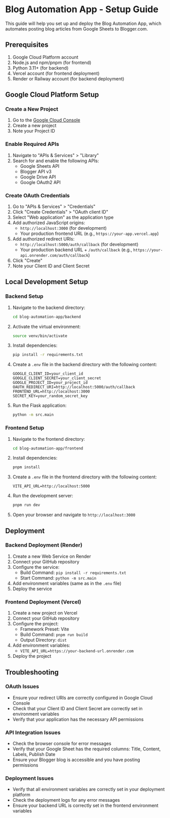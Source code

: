 # Blog Automation App - Setup Guide

This guide will help you set up and deploy the Blog Automation App, which automates posting blog articles from Google Sheets to Blogger.com.

## Prerequisites

1. Google Cloud Platform account
2. Node.js and npm/pnpm (for frontend)
3. Python 3.11+ (for backend)
4. Vercel account (for frontend deployment)
5. Render or Railway account (for backend deployment)

## Google Cloud Platform Setup

### Create a New Project

1. Go to the [Google Cloud Console](https://console.cloud.google.com/)
2. Create a new project
3. Note your Project ID

### Enable Required APIs

1. Navigate to "APIs & Services" > "Library"
2. Search for and enable the following APIs:
   - Google Sheets API
   - Blogger API v3
   - Google Drive API
   - Google OAuth2 API

### Create OAuth Credentials

1. Go to "APIs & Services" > "Credentials"
2. Click "Create Credentials" > "OAuth client ID"
3. Select "Web application" as the application type
4. Add authorized JavaScript origins:
   - `http://localhost:3000` (for development)
   - Your production frontend URL (e.g., `https://your-app.vercel.app`)
5. Add authorized redirect URIs:
   - `http://localhost:5000/auth/callback` (for development)
   - Your production backend URL + `/auth/callback` (e.g., `https://your-api.onrender.com/auth/callback`)
6. Click "Create"
7. Note your Client ID and Client Secret

## Local Development Setup

### Backend Setup

1. Navigate to the backend directory:
   ```bash
   cd blog-automation-app/backend
   ```

2. Activate the virtual environment:
   ```bash
   source venv/bin/activate
   ```

3. Install dependencies:
   ```bash
   pip install -r requirements.txt
   ```

4. Create a `.env` file in the backend directory with the following content:
   ```
   GOOGLE_CLIENT_ID=your_client_id
   GOOGLE_CLIENT_SECRET=your_client_secret
   GOOGLE_PROJECT_ID=your_project_id
   OAUTH_REDIRECT_URI=http://localhost:5000/auth/callback
   FRONTEND_URL=http://localhost:3000
   SECRET_KEY=your_random_secret_key
   ```

5. Run the Flask application:
   ```bash
   python -m src.main
   ```

### Frontend Setup

1. Navigate to the frontend directory:
   ```bash
   cd blog-automation-app/frontend
   ```

2. Install dependencies:
   ```bash
   pnpm install
   ```

3. Create a `.env` file in the frontend directory with the following content:
   ```
   VITE_API_URL=http://localhost:5000
   ```

4. Run the development server:
   ```bash
   pnpm run dev
   ```

5. Open your browser and navigate to `http://localhost:3000`

## Deployment

### Backend Deployment (Render)

1. Create a new Web Service on Render
2. Connect your GitHub repository
3. Configure the service:
   - Build Command: `pip install -r requirements.txt`
   - Start Command: `python -m src.main`
4. Add environment variables (same as in the `.env` file)
5. Deploy the service

### Frontend Deployment (Vercel)

1. Create a new project on Vercel
2. Connect your GitHub repository
3. Configure the project:
   - Framework Preset: Vite
   - Build Command: `pnpm run build`
   - Output Directory: `dist`
4. Add environment variables:
   - `VITE_API_URL=https://your-backend-url.onrender.com`
5. Deploy the project

## Troubleshooting

### OAuth Issues

- Ensure your redirect URIs are correctly configured in Google Cloud Console
- Check that your Client ID and Client Secret are correctly set in environment variables
- Verify that your application has the necessary API permissions

### API Integration Issues

- Check the browser console for error messages
- Verify that your Google Sheet has the required columns: Title, Content, Labels, Publish Date
- Ensure your Blogger blog is accessible and you have posting permissions

### Deployment Issues

- Verify that all environment variables are correctly set in your deployment platform
- Check the deployment logs for any error messages
- Ensure your backend URL is correctly set in the frontend environment variables
